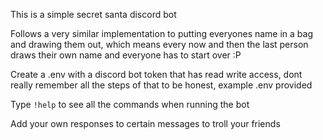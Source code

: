 This is a simple secret santa discord bot

Follows a very similar implementation to putting everyones name in a bag and drawing them out, which means every now and then the last person draws their own name and everyone has to start over :P

Create a .env with a discord bot token that has read write access, dont really remember all the steps of that to be honest, example .env provided

Type `!help` to see all the commands when running the bot

Add your own responses to certain messages to troll your friends
